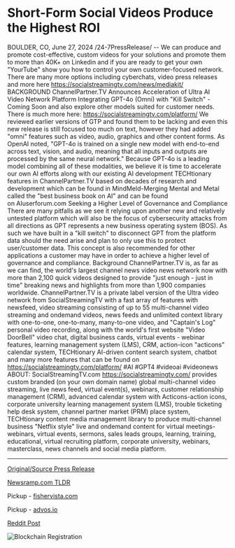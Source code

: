 # Short-Form Social Videos Produce the Highest ROI

BOULDER, CO, June 27, 2024 /24-7PressRelease/ -- We can produce and promote cost-effective, custom videos for your solutions and promote them to more than 40K+ on Linkedin and if you are ready to get your own "YourTube" show you how to control your own customer-focused network.  There are many more options including cyberchats, video press releases and more here https://socialstreamingtv.com/news/mediakit/  BACKGROUND ChannelPartner.TV Announces Acceleration of Ultra AI Video Network Platform Integrating GPT-4o (Omni) with "Kill Switch" - Coming Soon and also explore other models suited for customer needs. There is much more here:  https://socialstreamingtv.com/platform/  We reviewed earlier versions of GTP and found them to be lacking and even this new release is still focused too much on text, however they had added "omni" features such as video, audio, graphics and other content forms.   As OpenAI noted, "GPT-4o is trained on a single new model with end-to-end across text, vision, and audio, meaning that all inputs and outputs are processed by the same neural network."   Because GPT-4o is a leading model combining all of these modalities, we believe it is time to accelerate our own AI efforts along with our existing AI development TECHtionary features in ChannelPartner.TV based on decades of research and development which can be found in MindMeld-Merging Mental and Metal called the "best business book on AI" and can be found on AIuserforum.com  Seeking a Higher Level of Governance and Compliance  There are many pitfalls as we see it relying upon another new and relatively untested platform which will also be the focus of cybersecurity attacks from all directions as GPT represents a new business operating system (BOS). As such we have built in a "kill switch" to disconnect GPT from the platform data should the need arise and plan to only use this to protect user/customer data. This concept is also recommended for other applications a customer may have in order to achieve a higher level of governance and compliance.  Background   ChannelPartner.TV is, as far as we can find, the world's largest channel news video news network now with more than 2,100 quick videos designed to provide "just enough - just in time" breaking news and highlights from more than 1,900 companies worldwide. ChannelPartner.TV is a private label version of the Ultra video network from SocialStreamingTV with a fast array of features with newsfeed, video streaming consisting of up to 55 multi-channel video streaming and ondemand videos, news feeds and unlimited context library with one-to-one, one-to-many, many-to-one video, and "Captain's Log" personal video recording, along with the world's first website "Video DoorBell" video chat, digital business cards, virtual events - webinar features, learning management system (LMS), CRM, action-icon "acticons" calendar system, TECHtionary AI-driven content search system, chatbot and many more features that can be found on https://socialstreamingtv.com/platform/  #AI #GPT4 #videoai #videonews  ABOUT:  SocialStreamingTV.com https://socialstreamingtv.com/ provides custom branded (on your own domain name) global multi-channel video streaming, live news feed, virtual event(s), webinars, customer relationship management (CRM), advanced calendar system with Acticons-action icons, corporate university learning management system (LMS), trouble ticketing help desk system, channel partner market (PRM) place system, TECHtionary content media management library to produce multi-channel business "Netflix style" live and ondemand content for virtual meetings-webinars, virtual events, sermons, sales leads groups, learning, training, educational, virtual recruiting platform, corporate university, webinars, masterclass, news channels and social media platform. 

---

[Original/Source Press Release](https://www.24-7pressrelease.com/press-release/512071/short-form-social-videos-produce-the-highest-roi)
                    

[Newsramp.com TLDR](https://newsramp.com/curated-news/channelpartner-tv-integrates-gpt-4o-with-kill-switch-feature/606bd1731b852b4b8d3e8da120268dd6) 


Pickup - [fishervista.com](https://fishervista.com/en/channelpartner-tv-accelerates-ai-video-network-integration-with-gpt-4o/20244518)

Pickup - [advos.io](https://advos.io/en/channelpartner-tv-unveils-new-ai-powered-video-network-platform/20244518)
 



[Reddit Post](https://www.reddit.com/r/technology_press/comments/1dplaof/channelpartnertv_integrates_gpt4o_with_kill/) 



![Blockchain Registration](https://cdn.newsramp.app/24-7PressRelease/qrcode/246/27/noteMppY.webp)
